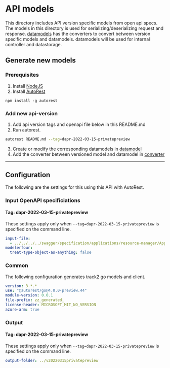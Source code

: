 # API models

This directory includes API version specific models from open api specs. The models in this directory is used for serializing/deserializing request and response. [datamodels](../datamodel/) has the converters to convert between version specific models and datamodels. datamodels will be used for internal controller and datastorage.

## Generate new models
### Prerequisites
1. Install [NodeJS](https://nodejs.org/)
2. Install [AutoRest](http://aka.ms/autorest)
```
npm install -g autorest
```

### Add new api-version

1. Add api version tags and openapi file below in this README.md
2. Run autorest.
```bash
autorest README.md --tag=dapr-2022-03-15-privatepreview
```
3. Create or modify the corresponding datamodels in [datamodel](../datamodel/)
4. Add the converter between versioned model and datamodel in [converter](../datamodel/converter/)

---

## Configuration

The following are the settings for this using this API with AutoRest.

### Input OpenAPI specificiations

#### Tag: dapr-2022-03-15-privatepreview

These settings apply only when `--tag=dapr-2022-03-15-privatepreview` is specified on the command line.

```yaml $(tag) == 'dapr-2022-03-15-privatepreview'
input-file:
  - ../../../../swagger/specification/applications/resource-manager/Applications.Dapr/preview/2022-03-15-privatepreview/openapi.json
modelerfour: 
  treat-type-object-as-anything: false
```
### Common

The following configuration generates track2 go models and client.

```yaml $(tag) != ''
version: 3.*.*
use: "@autorest/go@4.0.0-preview.44"
module-version: 0.0.1
file-prefix: zz_generated_
license-header: MICROSOFT_MIT_NO_VERSION
azure-arm: true
```

### Output

#### Tag: dapr-2022-03-15-privatepreview

These settings apply only when `--tag=dapr-2022-03-15-privatepreview` is specified on the command line.

```yaml $(tag) == 'dapr-2022-03-15-privatepreview'
output-folder: ../v20220315privatepreview
```